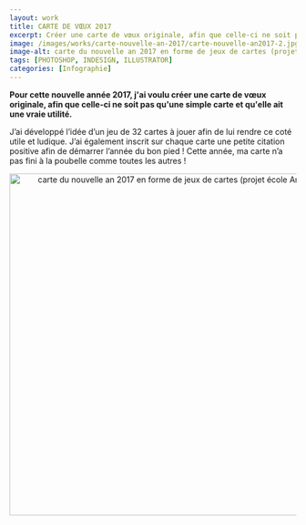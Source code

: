 ```yaml
---
layout: work
title: CARTE DE VŒUX 2017
excerpt: Créer une carte de vœux originale, afin que celle-ci ne soit pas qu'une simple carte et qu'elle ait une vraie utilité.
image: /images/works/carte-nouvelle-an-2017/carte-nouvelle-an2017-2.jpg
image-alt: carte du nouvelle an 2017 en forme de jeux de cartes (projet école Aries Lyon)
tags: [PHOTOSHOP, INDESIGN, ILLUSTRATOR]
categories: [Infographie]
---
```


<p><strong>Pour cette nouvelle ann&eacute;e 2017, j&#39;ai voulu cr&eacute;er une carte de v&oelig;ux originale, afin que celle-ci ne soit pas qu&#39;une simple carte et qu&#39;elle ait une vraie utilit&eacute;.</strong></p>

<p>J&rsquo;ai d&eacute;velopp&eacute; l&rsquo;id&eacute;e d&rsquo;un jeu de 32 cartes &agrave; jouer afin de lui rendre ce cot&eacute; utile et ludique. J&rsquo;ai &eacute;galement inscrit sur chaque carte une petite citation positive afin de d&eacute;marrer l&rsquo;ann&eacute;e du bon pied ! Cette ann&eacute;e, ma carte n&rsquo;a pas fini &agrave; la poubelle comme toutes les autres !</p>

<p style="text-align:center"><img alt="carte du nouvelle an 2017 en forme de jeux de cartes (projet école Aries Lyon)" height="600" src="/images/works/carte-nouvelle-an-2017/carte-nouvelle-an2017-2.jpg" /></p>

<p>&nbsp;</p>
